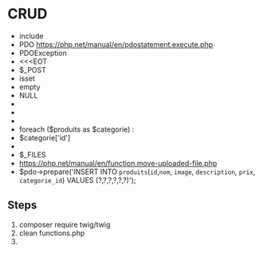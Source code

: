 # CRUD

- include
- PDO https://php.net/manual/en/pdostatement.execute.php
- PDOException
- <<<EOT
- $\_POST
- isset
- empty
- NULL
- <?=
- <?php if ($msg): ?>
- <?php endif; ?>
- foreach ($produits as $categorie) :
- $categorie['id']
- <?php endforeach; ?>
- $\_FILES
- https://php.net/manual/en/function.move-uploaded-file.php
- $pdo->prepare('INSERT INTO `produits`(`id`,`nom`, `image`, `description`, `prix`, `categorie_id`) VALUES (?,?,?,?,?,?)');

## Steps

1. composer require twig/twig
2. clean functions.php
3.
